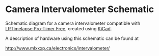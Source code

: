# Camera Intervalometer Schematic

Schematic diagram for a camera intervalometer compatible with [LRTimelapse Pro-Timer Free](https://lrtimelapse.com/lrtimelapse-pro-timer-free/), created using [KiCad](http://kicad-pcb.org/).

A description of hardware using this schematic can be found at

http://www.mlxxxp.ca/electronics/intervalometer/

